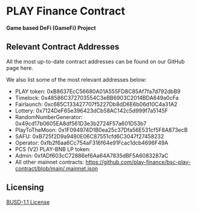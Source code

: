 # PLAY Finance Contract

**Game based DeFi (GameFi) Project**

## Relevant Contract Addresses
All the most up-to-date contract addresses can be found on our GitHub page here. 

We also list some of the most relevant addresses below:
- PLAY token: 0xB8637EcC56680A01A555FD8C85Af7fa7d792dbB9
- Timelock: 0x48586C372703554C3eBB6903C2014BDA649a0cFa
- Fairlaunch: 0xc685C133427707f5227Db8dD6E6b06d10C4a31A2
- Lottery: 0x7124DeF65e396423dCb58AC142c5d999f7a5145F
- RandomNumberGenerator: 0x49cd17b0605EA8df561D3e3b2724F57a601D53b7
- PlayToTheMoon: 0x1F094974D1B0ea25c37Dfa56E531cf5F8A873ecB
- SAFU: 0xB725f2D9a9480E06C87551cfd6C3047f27458232
- Operator: 0xfb2f6aa6Cc754aF316f64e91Fcac1dcb4696F49A
- PCS (V2) PLAY-BNB LP token: 
- Admin: 0xfADf603cC72886ef6Aa64A7835dBF5A6083287aC
- All other mainnet contracts: https://github.com/play-finance/bsc-play-contract/blob/main/.mainnet.json

## Licensing
[BUSD-1.1 License](https://spdx.org/licenses/BUSL-1.1.html)
